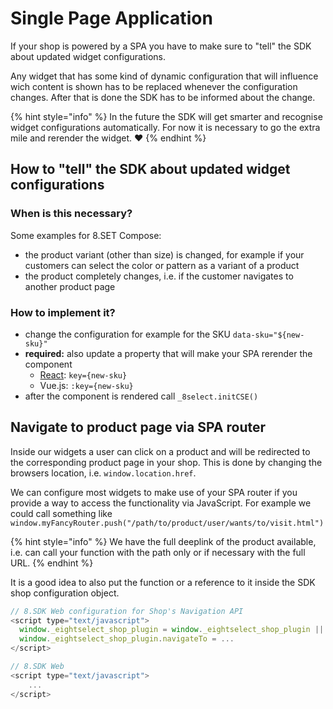 # Single Page Application

If your shop is powered by a SPA you have to make sure to "tell" the SDK about updated widget configurations.

Any widget that has some kind of dynamic configuration that will influence wich content is shown has to be replaced whenever the configuration changes. After that is done the SDK has to be informed about the change.&#x20;

{% hint style="info" %}
In the future the SDK will get smarter and recognise widget configurations automatically. For now it is necessary to go the extra mile and rerender the widget. ❤️
{% endhint %}

## How to "tell" the SDK about updated widget configurations

### When is this necessary?

Some examples for 8.SET Compose:

* the product variant (other than size) is changed, for example if your customers can select the color or pattern as a variant of a product
* the product completely changes, i.e. if the customer navigates to another product page

### How to implement it?

* change the configuration for example for the SKU `data-sku="${new-sku}"`
* **required:** also update a property that will make your SPA rerender the component
  * [React](https://reactjs.org/docs/reconciliation.html#keys): `key={new-sku}`&#x20;
  * Vue.js: `:key={new-sku}`
* after the component is rendered call `_8select.initCSE()`

## Navigate to product page via SPA router

Inside our widgets a user can click on a product and will be redirected to the corresponding product page in your shop. This is done by changing the browsers location, i.e. `window.location.href`.

We can configure most widgets to make use of your SPA router if you provide a way to access the functionality via JavaScript. For example we could call something like `window.myFancyRouter.push("/path/to/product/user/wants/to/visit.html")`

{% hint style="info" %}
We have the full deeplink of the product available, i.e. can call your function with the path only or if necessary with the full URL.
{% endhint %}

It is a good idea to also put the function or a reference to it inside the SDK shop configuration object.

```javascript
// 8.SDK Web configuration for Shop's Navigation API
<script type="text/javascript">
  window._eightselect_shop_plugin = window._eightselect_shop_plugin || {};
  window._eightselect_shop_plugin.navigateTo = ...
</script>

// 8.SDK Web
<script type="text/javascript">
    ...
</script>
```
